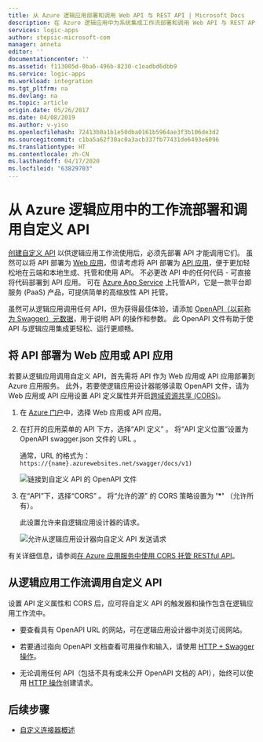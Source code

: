 ```yaml
---
title: 从 Azure 逻辑应用部署和调用 Web API 与 REST API | Microsoft Docs
description: 在 Azure 逻辑应用中为系统集成工作流部署和调用 Web API 与 REST API
services: logic-apps
author: stepsic-microsoft-com
manager: anneta
editor: ''
documentationcenter: ''
ms.assetid: f113005d-0ba6-496b-8230-c1eadbd6dbb9
ms.service: logic-apps
ms.workload: integration
ms.tgt_pltfrm: na
ms.devlang: na
ms.topic: article
origin.date: 05/26/2017
ms.date: 04/08/2019
ms.author: v-yiso
ms.openlocfilehash: 72413b0a1b1e50dba0161b5964ae3f3b106de3d2
ms.sourcegitcommit: c1ba5a62f30ac0a3acb337fb77431de6493e6096
ms.translationtype: HT
ms.contentlocale: zh-CN
ms.lasthandoff: 04/17/2020
ms.locfileid: "63829703"
---
```

# <a name="deploy-and-call-custom-apis-from-workflows-in-azure-logic-apps"></a>从 Azure 逻辑应用中的工作流部署和调用自定义 API

[创建自定义 API](./logic-apps-create-api-app.md) 以供逻辑应用工作流使用后，必须先部署 API 才能调用它们。 虽然可以将 API 部署为 [Web 应用](../app-service/overview.md)，但请考虑将 API 部署为 [API 应用](../app-service/app-service-web-tutorial-rest-api.md)，便于更加轻松地在云端和本地生成、托管和使用 API。 不必更改 API 中的任何代码 - 可直接将代码部署到 API 应用。 可在 [Azure App Service](../app-service/overview.md) 上托管API，它是一款平台即服务 (PaaS) 产品，可提供简单的高缩放性 API 托管。

虽然可从逻辑应用调用任何 API，但为获得最佳体验，请添加 [OpenAPI（以前称为 Swagger）元数据](https://swagger.io/specification/)，用于说明 API 的操作和参数。 此 OpenAPI 文件有助于使 API 与逻辑应用集成更轻松、运行更顺畅。

## <a name="deploy-your-api-as-a-web-app-or-api-app"></a>将 API 部署为 Web 应用或 API 应用

若要从逻辑应用调用自定义 API，首先需将 API 作为 Web 应用或 API 应用部署到 Azure 应用服务。 此外，若要使逻辑应用设计器能够读取 OpenAPI 文件，请为 Web 应用或 API 应用设置 API 定义属性并开启[跨域资源共享 (CORS)](../app-service/overview.md)。

1. 在 [Azure 门户](https://portal.azure.cn)中，选择 Web 应用或 API 应用。

2. 在打开的应用菜单的 API 下方，选择“API 定义”   。 将“API 定义位置”设置为 OpenAPI swagger.json 文件的 URL  。

   通常，URL 的格式为：`https://{name}.azurewebsites.net/swagger/docs/v1)`

   ![链接到自定义 API 的 OpenAPI 文件](./media/logic-apps-custom-api-deploy-call/custom-api-swagger-url.png)

3. 在“API”下，选择“CORS”   。 将“允许的源”  的 CORS 策略设置为 **'*'** （允许所有）。

   此设置允许来自逻辑应用设计器的请求。

   ![允许从逻辑应用设计器向自定义 API 发送请求](./media/logic-apps-custom-api-deploy-call/custom-api-cors.png)

有关详细信息，请参阅[在 Azure 应用服务中使用 CORS 托管 RESTful API](../app-service/app-service-web-tutorial-rest-api.md)。

## <a name="call-your-custom-api-from-logic-app-workflows"></a>从逻辑应用工作流调用自定义 API

设置 API 定义属性和 CORS 后，应可将自定义 API 的触发器和操作包含在逻辑应用工作流中。 

*  要查看具有 OpenAPI URL 的网站，可在逻辑应用设计器中浏览订阅网站。

*  若要通过指向 OpenAPI 文档查看可用操作和输入，请使用 [HTTP + Swagger 操作](../connectors/connectors-native-http-swagger.md)。

*  无论调用任何 API（包括不具有或未公开 OpenAPI 文档的 API），始终可以使用 [HTTP 操作](../connectors/connectors-native-http.md)创建请求。

## <a name="next-steps"></a>后续步骤

* [自定义连接器概述](../logic-apps/custom-connector-overview.md)
